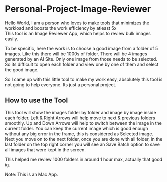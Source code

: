 # Personal-Project-Image-Reviewer

Hello World, I am a person who loves to make tools that minimizes the workload and boosts the work efficiency by atleast 5x  
This tool is an Image Reviewer App, which helps to review bulk images easily.

To be specific, here the work is to choose a good image from a folder of 5 images. Like this there will be 1000s of folder. 
There will be 4 images generated by an AI Site. Only one image from those needs to be selected. So its difficult to open each folder and view one by one of them and select the good image.

So I came up with this little tool to make my work easy, absolutely this tool is not going to help everyone. Its just a personal project.

## How to use the Tool

This tool will show the images folder by folder and image by image inside each folder.
Left & Right Arrows will help move to next & previous folders smoothly.
Up and Down Arrows will help to switch between the image in the current folder.
You can keep the current image which is good enough without any big error in the frame, this is considered as Selected image.
Next you move on to the next folder, once you are done with all folder, in the last folder on the top right corner you will see an Save Batch option to save all images that were kept in the screen.

This helped me review 1000 folders in around 1 hour max, actually that good ig. 

Note: This is an Mac App. 